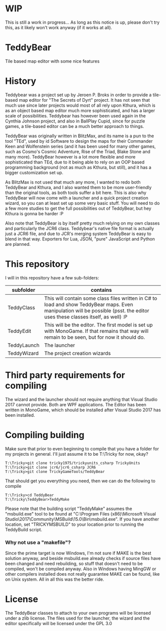 # WIP

This is still a work in progress... As long as this notice is up, please don't try this, as it likely won't work anyway (if it works at all).

# TeddyBear

Tile based map editor with some nice features

# History

Teddybear was a project set up by Jeroen P. Broks in order to provide a tile-based map editor for "The Secrets of Dyrt" project. It has not seen that much use since later projects would most of all rely upon Kthura, which is as an object based map editor much more sophisticated, and has a larger scale of possibilities.
Teddybear has however been used again in the Cynthia Johnson project, and also in BallPlay Cupid, since for puzzle games, a tile-based editor can be a much better approach to things.

TeddyBear was originally written in BlitzMax, and its name is a pun to the tool "TEd", used by id Software to design the maps for their Commander Keen and Wolfenstein series (and it has been used for many other games, such as Cosmo's Cosmic Adventure, Rise of the Triad, Blake Stone and many more). TeddyBear however is a lot more flexible and more sophisticated than TEd, due to it being able to rely on an OOP based programming background (not as much as Kthura, but still), and it has a bigger customization set up.

As BlitzMax is not used that much any more, I wanted to redo both TeddyBear and Kthura, and I also wanted them to be more user-friendly than the original tools, as both tools suffer a bit here. This is also why TeddyBear will now come with a launcher and a quick project creation wizard, so you can at least set up some very basic stuff. You will need to do a few more studies to get the full possibilities out of TeddyBear, but hey Kthura is gonna be harder :P

Also note that TeddyBear is by itself pretty much relying on my own classes and particularly the JCR6 class. Teddybear's native file format is actually just a JCR6 file, and due to JCR's merging system TeddyBear is easy to blend in that way. Exporters for Lua, JSON, "pure" JavaScript and Python are planned.

# This repository

I will in this repository have a few sub-folders:

subfolder | contains
---|---
TeddyClass  | This will contain some class files written in C# to load and show TeddyBear maps. Even manipulation will be possible (psst. the editor uses these classes itself, as well) :P
TeddyEdit   | This will be the editor. The first model is set up with MonoGame. If that remains that way will remain to be seen, but for now it should do.
TeddyLaunch | The launcher
TeddyWizard | The project creation wizards

# Third party requirements for compiling

The wizard and the launcher should not require anything that Visual Studio 2017 cannot provide. Both are WPF applications.
The Editor has been written in MonoGame, which should be installed after Visual Studio 2017 has been installed.

# Compiling building

Make sure that prior to even beginning to compile that you have a folder for my projects in general. I'll just assume it to be T:\Tricky for now, okay?

~~~batch
T:\Tricky>git clone tricky1975/trickyunits_csharp TrickyUnits
T:\Tricky>git clone jcr6/jcr6_csharp JCR6
T:\Tricky>git clone TrickyGameTools/TeddyBear
~~~

That should get you everything you need, then we can do the following to compile
~~~batch
T:\Tricky>cd TeddyBear
T:\Tricky\TeddyBear>TeddyMake
~~~

Please note that the building script "TeddyMake" assumes the "msbuild.exe" tool to be found at "C:\Program Files (x86)\Microsoft Visual Studio\2017\Community\MSBuild\15.0\Bin\msbuild.exe". If you have another location, set "TRICKYMSBUILD" to your location prior to running the TeddyBuild script.

### Why not use a "makefile"?

Since the prime target is now Windows, I'm not sure if MAKE is the best solution anyway, and beside msbuild.exe already checks if source files have been changed and need rebuilding, so stuff that doesn't need to be compiled, won't be compiled anyway. Also in Windows having MingGW or other compilers installed does not really guarantee MAKE can be found, like on Unix system. All in all this was the better ride.


# License

The TeddyBear classes to attach to your own programs will be licensed under a zlib license. The files used for the launcher, the wizard and the editor specifically will be licensed under the GPL 3.0

